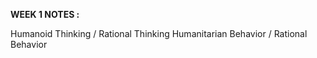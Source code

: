 
**WEEK 1 NOTES :**

Humanoid Thinking / Rational Thinking
Humanitarian Behavior / Rational Behavior

